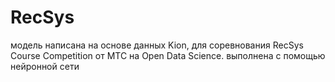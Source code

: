 # RecSys

модель написана на основе данных Kion, для соревнования RecSys Course Competition от МТС на Open Data Science.
выполнена с помощью нейронной сети
